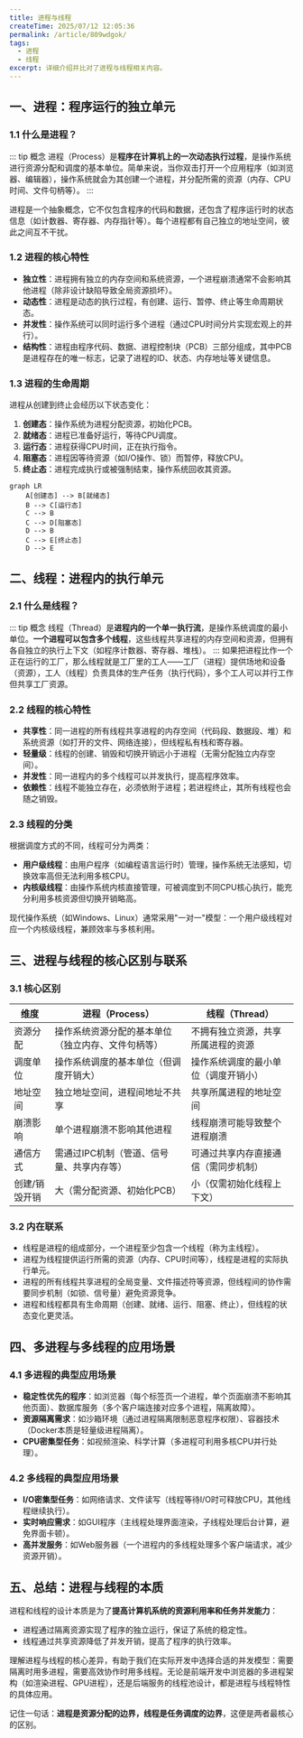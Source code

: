 ```yaml
---
title: 进程与线程
createTime: 2025/07/12 12:05:36
permalink: /article/809wdgok/
tags:
  - 进程
  - 线程
excerpt: 详细介绍并比对了进程与线程相关内容。
---
```

## 一、进程：程序运行的独立单元

### 1.1 什么是进程？

::: tip 概念
进程（Process）是**程序在计算机上的一次动态执行过程**，是操作系统进行资源分配和调度的基本单位。简单来说，当你双击打开一个应用程序（如浏览器、编辑器），操作系统就会为其创建一个进程，并分配所需的资源（内存、CPU时间、文件句柄等）。
:::

进程是一个抽象概念，它不仅包含程序的代码和数据，还包含了程序运行时的状态信息（如计数器、寄存器、内存指针等）。每个进程都有自己独立的地址空间，彼此之间互不干扰。


### 1.2 进程的核心特性

- **独立性**：进程拥有独立的内存空间和系统资源，一个进程崩溃通常不会影响其他进程（除非设计缺陷导致全局资源损坏）。
- **动态性**：进程是动态的执行过程，有创建、运行、暂停、终止等生命周期状态。
- **并发性**：操作系统可以同时运行多个进程（通过CPU时间分片实现宏观上的并行）。
- **结构性**：进程由程序代码、数据、进程控制块（PCB）三部分组成，其中PCB是进程存在的唯一标志，记录了进程的ID、状态、内存地址等关键信息。


### 1.3 进程的生命周期

进程从创建到终止会经历以下状态变化：
1. **创建态**：操作系统为进程分配资源，初始化PCB。
2. **就绪态**：进程已准备好运行，等待CPU调度。
3. **运行态**：进程获得CPU时间，正在执行指令。
4. **阻塞态**：进程因等待资源（如I/O操作、锁）而暂停，释放CPU。
5. **终止态**：进程完成执行或被强制结束，操作系统回收其资源。

```mermaid
graph LR
    A[创建态] --> B[就绪态]
    B --> C[运行态]
    C --> B
    C --> D[阻塞态]
    D --> B
    C --> E[终止态]
    D --> E
```


## 二、线程：进程内的执行单元

### 2.1 什么是线程？
::: tip 概念
线程（Thread）是**进程内的一个单一执行流**，是操作系统调度的最小单位。**一个进程可以包含多个线程**，这些线程共享进程的内存空间和资源，但拥有各自独立的执行上下文（如程序计数器、寄存器、堆栈）。
:::
如果把进程比作一个正在运行的工厂，那么线程就是工厂里的工人——工厂（进程）提供场地和设备（资源），工人（线程）负责具体的生产任务（执行代码），多个工人可以并行工作但共享工厂资源。


### 2.2 线程的核心特性

- **共享性**：同一进程的所有线程共享进程的内存空间（代码段、数据段、堆）和系统资源（如打开的文件、网络连接），但线程私有栈和寄存器。
- **轻量级**：线程的创建、销毁和切换开销远小于进程（无需分配独立内存空间）。
- **并发性**：同一进程内的多个线程可以并发执行，提高程序效率。
- **依赖性**：线程不能独立存在，必须依附于进程；若进程终止，其所有线程也会随之销毁。


### 2.3 线程的分类

根据调度方式的不同，线程可分为两类：
- **用户级线程**：由用户程序（如编程语言运行时）管理，操作系统无法感知，切换效率高但无法利用多核CPU。
- **内核级线程**：由操作系统内核直接管理，可被调度到不同CPU核心执行，能充分利用多核资源但切换开销略高。

现代操作系统（如Windows、Linux）通常采用"一对一"模型：一个用户级线程对应一个内核级线程，兼顾效率与多核利用。


## 三、进程与线程的核心区别与联系

### 3.1 核心区别

| 维度                | 进程（Process）                     | 线程（Thread）                     |
|---------------------|-------------------------------------|-------------------------------------|
| 资源分配            | 操作系统资源分配的基本单位（独立内存、文件句柄等） | 不拥有独立资源，共享所属进程的资源   |
| 调度单位            | 操作系统调度的基本单位（但调度开销大）         | 操作系统调度的最小单位（调度开销小） |
| 地址空间            | 独立地址空间，进程间地址不共享             | 共享所属进程的地址空间               |
| 崩溃影响            | 单个进程崩溃不影响其他进程                 | 线程崩溃可能导致整个进程崩溃         |
| 通信方式            | 需通过IPC机制（管道、信号量、共享内存等）     | 可通过共享内存直接通信（需同步机制） |
| 创建/销毁开销       | 大（需分配资源、初始化PCB）               | 小（仅需初始化线程上下文）           |


### 3.2 内在联系

- 线程是进程的组成部分，一个进程至少包含一个线程（称为主线程）。
- 进程为线程提供运行所需的资源（内存、CPU时间等），线程是进程的实际执行单元。
- 进程的所有线程共享进程的全局变量、文件描述符等资源，但线程间的协作需要同步机制（如锁、信号量）避免资源竞争。
- 进程和线程都具有生命周期（创建、就绪、运行、阻塞、终止），但线程的状态变化更灵活。


## 四、多进程与多线程的应用场景

### 4.1 多进程的典型应用场景

- **稳定性优先的程序**：如浏览器（每个标签页一个进程，单个页面崩溃不影响其他页面）、数据库服务（多个客户端连接对应多个进程，隔离故障）。
- **资源隔离需求**：如沙箱环境（通过进程隔离限制恶意程序权限）、容器技术（Docker本质是轻量级进程隔离）。
- **CPU密集型任务**：如视频渲染、科学计算（多进程可利用多核CPU并行处理）。


### 4.2 多线程的典型应用场景

- **I/O密集型任务**：如网络请求、文件读写（线程等待I/O时可释放CPU，其他线程继续执行）。
- **实时响应需求**：如GUI程序（主线程处理界面渲染，子线程处理后台计算，避免界面卡顿）。
- **高并发服务**：如Web服务器（一个进程内的多线程处理多个客户端请求，减少资源开销）。


## 五、总结：进程与线程的本质

进程和线程的设计本质是为了**提高计算机系统的资源利用率和任务并发能力**：
- 进程通过隔离资源实现了程序的独立运行，保证了系统的稳定性。
- 线程通过共享资源降低了并发开销，提高了程序的执行效率。

理解进程与线程的核心差异，有助于我们在实际开发中选择合适的并发模型：需要隔离时用多进程，需要高效协作时用多线程。无论是前端开发中浏览器的多进程架构（如渲染进程、GPU进程），还是后端服务的线程池设计，都是进程与线程特性的具体应用。

记住一句话：**进程是资源分配的边界，线程是任务调度的边界**，这便是两者最核心的区别。